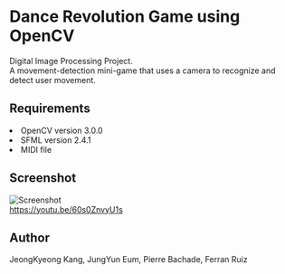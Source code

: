 # Dance Revolution Game using OpenCV

Digital Image Processing Project.<br/>
A movement-detection mini-game that uses a camera to recognize and detect user movement.


## Requirements
<li>OpenCV version 3.0.0</li>
<li>SFML version 2.4.1</li>
<li>MIDI file</li>


## Screenshot
![Screenshot](https://github.com/jeongkyeong/dance-revolution-game-and-OpenCV/blob/master/Screenshot.png)
<br><https://youtu.be/60s0ZnvyU1s>

## Author
JeongKyeong Kang, JungYun Eum, Pierre Bachade, Ferran Ruiz
